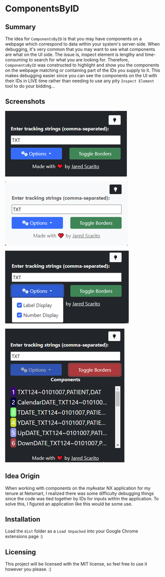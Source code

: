 # ComponentsByID
## Summary
The idea for `ComponentsByID` is that you may have components on a webpage which correspond to data within your system's server-side. When debugging, it's very common that you may want to see what components are what on the UI side. The issue is, inspect element is lengthy and time-consuming to search for what you are looking for. Therefore, `ComponentsByID` was constructed to highlight and show you the components on the webpage matching or containing part of the IDs you supply to it. This makes debugging easier since you can see the components on the UI with their IDs in LIVE time rather than needing to use any pity `Inspect Element` tool to do your bidding...
## Screenshots
![Dark mode ComponentsById](img.png)

![Light Mode ComponentsById](img_1.png)

![Options via ComponentsById](img_2.png)

![Borders toggled via ComponentsById](img_3.png)
## Idea Origin
When working with components on the myAvatar NX application for my tenure at Netsmart, I realized there was some difficulty debugging things since the code was tied together by IDs for inputs within the application. To solve this, I figured an application like this would be some use.
## Installation
Load the `dist` folder as a `Load Unpacked` into your Google Chrome extensions page :)
## Licensing
This project will be licensed with the MIT license, so feel free to use it however you please. :)